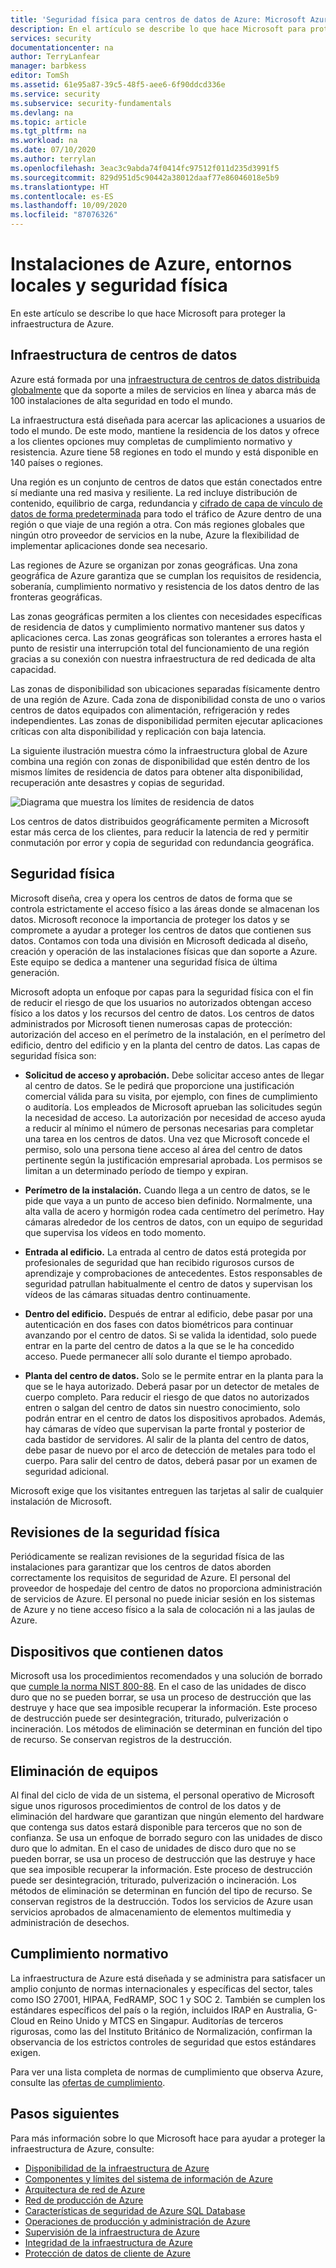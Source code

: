 ```yaml
---
title: 'Seguridad física para centros de datos de Azure: Microsoft Azure | Microsoft Docs'
description: En el artículo se describe lo que hace Microsoft para proteger los centros de datos de Azure, incluida la infraestructura física, la seguridad y las ofertas de cumplimiento.
services: security
documentationcenter: na
author: TerryLanfear
manager: barbkess
editor: TomSh
ms.assetid: 61e95a87-39c5-48f5-aee6-6f90ddcd336e
ms.service: security
ms.subservice: security-fundamentals
ms.devlang: na
ms.topic: article
ms.tgt_pltfrm: na
ms.workload: na
ms.date: 07/10/2020
ms.author: terrylan
ms.openlocfilehash: 3eac3c9abda74f0414fc97512f011d235d3991f5
ms.sourcegitcommit: 829d951d5c90442a38012daaf77e86046018e5b9
ms.translationtype: HT
ms.contentlocale: es-ES
ms.lasthandoff: 10/09/2020
ms.locfileid: "87076326"
---
```

# <a name="azure-facilities-premises-and-physical-security"></a>Instalaciones de Azure, entornos locales y seguridad física
En este artículo se describe lo que hace Microsoft para proteger la infraestructura de Azure.

## <a name="datacenter-infrastructure"></a>Infraestructura de centros de datos
Azure está formada por una [infraestructura de centros de datos distribuida globalmente](https://azure.microsoft.com/global-infrastructure/) que da soporte a miles de servicios en línea y abarca más de 100 instalaciones de alta seguridad en todo el mundo.

La infraestructura está diseñada para acercar las aplicaciones a usuarios de todo el mundo. De este modo, mantiene la residencia de los datos y ofrece a los clientes opciones muy completas de cumplimiento normativo y resistencia. Azure tiene 58 regiones en todo el mundo y está disponible en 140 países o regiones.

Una región es un conjunto de centros de datos que están conectados entre sí mediante una red masiva y resiliente. La red incluye distribución de contenido, equilibrio de carga, redundancia y [cifrado de capa de vínculo de datos de forma predeterminada](encryption-overview.md#encryption-of-data-in-transit) para todo el tráfico de Azure dentro de una región o que viaje de una región a otra. Con más regiones globales que ningún otro proveedor de servicios en la nube, Azure la flexibilidad de implementar aplicaciones donde sea necesario.

Las regiones de Azure se organizan por zonas geográficas. Una zona geográfica de Azure garantiza que se cumplan los requisitos de residencia, soberanía, cumplimiento normativo y resistencia de los datos dentro de las fronteras geográficas.

Las zonas geográficas permiten a los clientes con necesidades específicas de residencia de datos y cumplimiento normativo mantener sus datos y aplicaciones cerca. Las zonas geográficas son tolerantes a errores hasta el punto de resistir una interrupción total del funcionamiento de una región gracias a su conexión con nuestra infraestructura de red dedicada de alta capacidad.

Las zonas de disponibilidad son ubicaciones separadas físicamente dentro de una región de Azure. Cada zona de disponibilidad consta de uno o varios centros de datos equipados con alimentación, refrigeración y redes independientes. Las zonas de disponibilidad permiten ejecutar aplicaciones críticas con alta disponibilidad y replicación con baja latencia.

La siguiente ilustración muestra cómo la infraestructura global de Azure combina una región con zonas de disponibilidad que estén dentro de los mismos límites de residencia de datos para obtener alta disponibilidad, recuperación ante desastres y copias de seguridad.

![Diagrama que muestra los límites de residencia de datos](./media/physical-security/data-residency-boundary.png)

Los centros de datos distribuidos geográficamente permiten a Microsoft estar más cerca de los clientes, para reducir la latencia de red y permitir conmutación por error y copia de seguridad con redundancia geográfica.

## <a name="physical-security"></a>Seguridad física
Microsoft diseña, crea y opera los centros de datos de forma que se controla estrictamente el acceso físico a las áreas donde se almacenan los datos. Microsoft reconoce la importancia de proteger los datos y se compromete a ayudar a proteger los centros de datos que contienen sus datos. Contamos con toda una división en Microsoft dedicada al diseño, creación y operación de las instalaciones físicas que dan soporte a Azure. Este equipo se dedica a mantener una seguridad física de última generación.

Microsoft adopta un enfoque por capas para la seguridad física con el fin de reducir el riesgo de que los usuarios no autorizados obtengan acceso físico a los datos y los recursos del centro de datos. Los centros de datos administrados por Microsoft tienen numerosas capas de protección: autorización del acceso en el perímetro de la instalación, en el perímetro del edificio, dentro del edificio y en la planta del centro de datos. Las capas de seguridad física son:

- **Solicitud de acceso y aprobación.** Debe solicitar acceso antes de llegar al centro de datos. Se le pedirá que proporcione una justificación comercial válida para su visita, por ejemplo, con fines de cumplimiento o auditoría. Los empleados de Microsoft aprueban las solicitudes según la necesidad de acceso. La autorización por necesidad de acceso ayuda a reducir al mínimo el número de personas necesarias para completar una tarea en los centros de datos. Una vez que Microsoft concede el permiso, solo una persona tiene acceso al área del centro de datos pertinente según la justificación empresarial aprobada. Los permisos se limitan a un determinado período de tiempo y expiran.

- **Perímetro de la instalación.** Cuando llega a un centro de datos, se le pide que vaya a un punto de acceso bien definido. Normalmente, una alta valla de acero y hormigón rodea cada centímetro del perímetro. Hay cámaras alrededor de los centros de datos, con un equipo de seguridad que supervisa los vídeos en todo momento.

- **Entrada al edificio.** La entrada al centro de datos está protegida por profesionales de seguridad que han recibido rigurosos cursos de aprendizaje y comprobaciones de antecedentes. Estos responsables de seguridad patrullan habitualmente el centro de datos y supervisan los vídeos de las cámaras situadas dentro continuamente.

- **Dentro del edificio.** Después de entrar al edificio, debe pasar por una autenticación en dos fases con datos biométricos para continuar avanzando por el centro de datos. Si se valida la identidad, solo puede entrar en la parte del centro de datos a la que se le ha concedido acceso. Puede permanecer allí solo durante el tiempo aprobado.

- **Planta del centro de datos.** Solo se le permite entrar en la planta para la que se le haya autorizado. Deberá pasar por un detector de metales de cuerpo completo. Para reducir el riesgo de que datos no autorizados entren o salgan del centro de datos sin nuestro conocimiento, solo podrán entrar en el centro de datos los dispositivos aprobados. Además, hay cámaras de vídeo que supervisan la parte frontal y posterior de cada bastidor de servidores. Al salir de la planta del centro de datos, debe pasar de nuevo por el arco de detección de metales para todo el cuerpo. Para salir del centro de datos, deberá pasar por un examen de seguridad adicional.

Microsoft exige que los visitantes entreguen las tarjetas al salir de cualquier instalación de Microsoft.

## <a name="physical-security-reviews"></a>Revisiones de la seguridad física
Periódicamente se realizan revisiones de la seguridad física de las instalaciones para garantizar que los centros de datos aborden correctamente los requisitos de seguridad de Azure. El personal del proveedor de hospedaje del centro de datos no proporciona administración de servicios de Azure. El personal no puede iniciar sesión en los sistemas de Azure y no tiene acceso físico a la sala de colocación ni a las jaulas de Azure.

## <a name="data-bearing-devices"></a>Dispositivos que contienen datos
Microsoft usa los procedimientos recomendados y una solución de borrado que [cumple la norma NIST 800-88](https://csrc.nist.gov/publications/detail/sp/800-88/archive/2006-09-01). En el caso de las unidades de disco duro que no se pueden borrar, se usa un proceso de destrucción que las destruye y hace que sea imposible recuperar la información. Este proceso de destrucción puede ser desintegración, triturado, pulverización o incineración. Los métodos de eliminación se determinan en función del tipo de recurso. Se conservan registros de la destrucción.  

## <a name="equipment-disposal"></a>Eliminación de equipos
Al final del ciclo de vida de un sistema, el personal operativo de Microsoft sigue unos rigurosos procedimientos de control de los datos y de eliminación del hardware que garantizan que ningún elemento del hardware que contenga sus datos estará disponible para terceros que no son de confianza. Se usa un enfoque de borrado seguro con las unidades de disco duro que lo admitan. En el caso de unidades de disco duro que no se pueden borrar, se usa un proceso de destrucción que las destruye y hace que sea imposible recuperar la información. Este proceso de destrucción puede ser desintegración, triturado, pulverización o incineración. Los métodos de eliminación se determinan en función del tipo de recurso. Se conservan registros de la destrucción. Todos los servicios de Azure usan servicios aprobados de almacenamiento de elementos multimedia y administración de desechos.

## <a name="compliance"></a>Cumplimiento normativo
La infraestructura de Azure está diseñada y se administra para satisfacer un amplio conjunto de normas internacionales y específicas del sector, tales como ISO 27001, HIPAA, FedRAMP, SOC 1 y SOC 2. También se cumplen los estándares específicos del país o la región, incluidos IRAP en Australia, G-Cloud en Reino Unido y MTCS en Singapur. Auditorías de terceros rigurosas, como las del Instituto Británico de Normalización, confirman la observancia de los estrictos controles de seguridad que estos estándares exigen.

Para ver una lista completa de normas de cumplimiento que observa Azure, consulte las [ofertas de cumplimiento](https://www.microsoft.com/trustcenter/compliance/complianceofferings).

## <a name="next-steps"></a>Pasos siguientes
Para más información sobre lo que Microsoft hace para ayudar a proteger la infraestructura de Azure, consulte:

- [Disponibilidad de la infraestructura de Azure](infrastructure-availability.md)
- [Componentes y límites del sistema de información de Azure](infrastructure-components.md)
- [Arquitectura de red de Azure](infrastructure-network.md)
- [Red de producción de Azure](production-network.md)
- [Características de seguridad de Azure SQL Database](infrastructure-sql.md)
- [Operaciones de producción y administración de Azure](infrastructure-operations.md)
- [Supervisión de la infraestructura de Azure](infrastructure-monitoring.md)
- [Integridad de la infraestructura de Azure](infrastructure-integrity.md)
- [Protección de datos de cliente de Azure](protection-customer-data.md)


